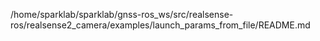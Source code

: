 /home/sparklab/sparklab/gnss-ros_ws/src/realsense-ros/realsense2_camera/examples/launch_params_from_file/README.md